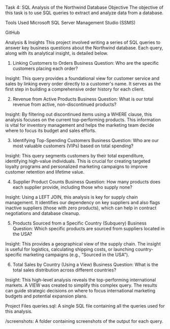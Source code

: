 Task 4: SQL Analysis of the Northwind Database
Objective
The objective of this task is to use SQL queries to extract and analyze data from a database.

Tools Used
Microsoft SQL Server Management Studio (SSMS)

GitHub

Analysis & Insights
This project involved writing a series of SQL queries to answer key business questions about the Northwind database. Each query, along with its analytical insight, is detailed below.

1. Linking Customers to Orders
Business Question: Who are the specific customers placing each order?

Insight: This query provides a foundational view for customer service and sales by linking every order directly to a customer's name. It serves as the first step in building a comprehensive order history for each client.

2. Revenue from Active Products
Business Question: What is our total revenue from active, non-discontinued products?

Insight: By filtering out discontinued items using a WHERE clause, this analysis focuses on the current top-performing products. This information is vital for inventory management and helps the marketing team decide where to focus its budget and sales efforts.

3. Identifying Top-Spending Customers
Business Question: Who are our most valuable customers (VIPs) based on total spending?

Insight: This query segments customers by their total expenditure, identifying high-value individuals. This is crucial for creating targeted loyalty programs and personalized marketing campaigns to improve customer retention and lifetime value.

4. Supplier Product Counts
Business Question: How many products does each supplier provide, including those who supply none?

Insight: Using a LEFT JOIN, this analysis is key for supply chain management. It identifies our dependency on key suppliers and also flags inactive suppliers (those with zero products), which can help in contract negotiations and database cleanup.

5. Products Sourced from a Specific Country (Subquery)
Business Question: Which specific products are sourced from suppliers located in the USA?

Insight: This provides a geographical view of the supply chain. The insight is useful for logistics, calculating shipping costs, or launching country-specific marketing campaigns (e.g., "Sourced in the USA").

6. Total Sales by Country (Using a View)
Business Question: What is the total sales distribution across different countries?

Insight: This high-level analysis reveals the top-performing international markets. A VIEW was created to simplify this complex query. The results can guide strategic decisions on where to focus international marketing budgets and potential expansion plans.

Project Files
queries.sql: A single SQL file containing all the queries used for this analysis.

/screenshots: A folder containing screenshots of the output for each query.
